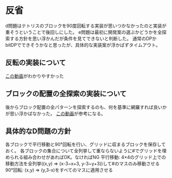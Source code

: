 # 反省

d問題はテトリスのブロックを90度回転する実装が思いつかなかったのと実装が重そうということで後回しにした。
e問題は最初に開発案の選ぶかどうかを全探索する方針を思い浮かんだが条件を見てできないと判断した。
通常のDPかbitDPでできそうかなと思ったが、具体的な実装案が浮かばずタイムアウト。

## 反転の実装について

[この動画](https://www.youtube.com/watch?v=iLprGQDkfww)がわかりやすかった

## ブロックの配置の全探索の実装について

後からブロック配置の全パターンを探索するのも、何を基準に網羅すれば良いかが思い浮かばなかった。
[この動画](https://www.youtube.com/watch?v=F8AcdFtfe5Y)が参考になる。

## 具体的なD問題の方針

各ブロックで平行移動と90°回転を行い、グリッドに収まるブロックを保存しておく。
各ブロックの集合について全列挙して重ならないように#でグリッドを埋められる組み合わせがあればOK。なければNG
平行移動: 4×4のグリッド上での移動方法を全列挙((x,y) => (x-3~x+3, y-3~y+3))して#のマスのみ移動させる
90°回転: (x,y) => (y,3-x)をすべてのマスに適用させる
